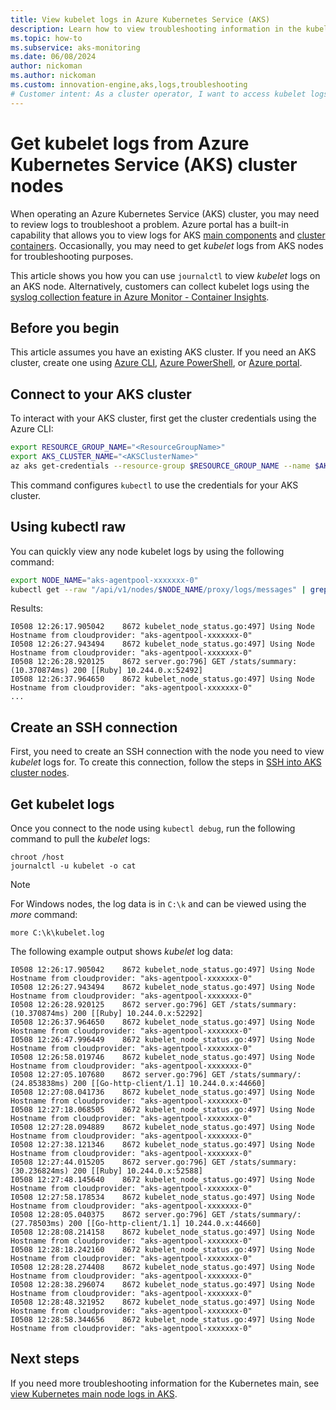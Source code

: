 ```yaml
---
title: View kubelet logs in Azure Kubernetes Service (AKS)
description: Learn how to view troubleshooting information in the kubelet logs from Azure Kubernetes Service (AKS) nodes
ms.topic: how-to
ms.subservice: aks-monitoring
ms.date: 06/08/2024
author: nickoman
ms.author: nickoman
ms.custom: innovation-engine,aks,logs,troubleshooting
# Customer intent: As a cluster operator, I want to access kubelet logs on AKS nodes, so that I can effectively troubleshoot issues within my Kubernetes environment.
---
```


# Get kubelet logs from Azure Kubernetes Service (AKS) cluster nodes

When operating an Azure Kubernetes Service (AKS) cluster, you may need to review logs to troubleshoot a problem. Azure portal has a built-in capability that allows you to view logs for AKS [main components][aks-main-logs] and [cluster containers][azure-container-logs]. Occasionally, you may need to get *kubelet* logs from AKS nodes for troubleshooting purposes.

This article shows you how you can use `journalctl` to view *kubelet* logs on an AKS node.
Alternatively, customers can collect kubelet logs using the [syslog collection feature in Azure Monitor - Container Insights](https://aka.ms/CISyslog).

## Before you begin

This article assumes you have an existing AKS cluster. If you need an AKS cluster, create one using [Azure CLI][aks-quickstart-cli], [Azure PowerShell][aks-quickstart-powershell], or [Azure portal][aks-quickstart-portal].

## Connect to your AKS cluster

To interact with your AKS cluster, first get the cluster credentials using the Azure CLI:

```bash
export RESOURCE_GROUP_NAME="<ResourceGroupName>"
export AKS_CLUSTER_NAME="<AKSClusterName>"
az aks get-credentials --resource-group $RESOURCE_GROUP_NAME --name $AKS_CLUSTER_NAME
```
This command configures `kubectl` to use the credentials for your AKS cluster.

## Using kubectl raw

You can quickly view any node kubelet logs by using the following command:

```bash
export NODE_NAME="aks-agentpool-xxxxxxx-0"
kubectl get --raw "/api/v1/nodes/$NODE_NAME/proxy/logs/messages" | grep kubelet
```

Results:

<!-- expected_similarity=0.3 -->

```output
I0508 12:26:17.905042    8672 kubelet_node_status.go:497] Using Node Hostname from cloudprovider: "aks-agentpool-xxxxxxx-0"
I0508 12:26:27.943494    8672 kubelet_node_status.go:497] Using Node Hostname from cloudprovider: "aks-agentpool-xxxxxxx-0"
I0508 12:26:28.920125    8672 server.go:796] GET /stats/summary: (10.370874ms) 200 [[Ruby] 10.244.0.x:52492]
I0508 12:26:37.964650    8672 kubelet_node_status.go:497] Using Node Hostname from cloudprovider: "aks-agentpool-xxxxxxx-0"
...
```

## Create an SSH connection

First, you need to create an SSH connection with the node you need to view *kubelet* logs for. To create this connection, follow the steps in [SSH into AKS cluster nodes][aks-ssh].

## Get kubelet logs

Once you connect to the node using `kubectl debug`, run the following command to pull the *kubelet* logs:

```console
chroot /host
journalctl -u kubelet -o cat
```

> [!NOTE]
> For Windows nodes, the log data is in `C:\k` and can be viewed using the *more* command:
>
> ```console
> more C:\k\kubelet.log
> ```

The following example output shows *kubelet* log data:

```output
I0508 12:26:17.905042    8672 kubelet_node_status.go:497] Using Node Hostname from cloudprovider: "aks-agentpool-xxxxxxx-0"
I0508 12:26:27.943494    8672 kubelet_node_status.go:497] Using Node Hostname from cloudprovider: "aks-agentpool-xxxxxxx-0"
I0508 12:26:28.920125    8672 server.go:796] GET /stats/summary: (10.370874ms) 200 [[Ruby] 10.244.0.x:52292]
I0508 12:26:37.964650    8672 kubelet_node_status.go:497] Using Node Hostname from cloudprovider: "aks-agentpool-xxxxxxx-0"
I0508 12:26:47.996449    8672 kubelet_node_status.go:497] Using Node Hostname from cloudprovider: "aks-agentpool-xxxxxxx-0"
I0508 12:26:58.019746    8672 kubelet_node_status.go:497] Using Node Hostname from cloudprovider: "aks-agentpool-xxxxxxx-0"
I0508 12:27:05.107680    8672 server.go:796] GET /stats/summary/: (24.853838ms) 200 [[Go-http-client/1.1] 10.244.0.x:44660]
I0508 12:27:08.041736    8672 kubelet_node_status.go:497] Using Node Hostname from cloudprovider: "aks-agentpool-xxxxxxx-0"
I0508 12:27:18.068505    8672 kubelet_node_status.go:497] Using Node Hostname from cloudprovider: "aks-agentpool-xxxxxxx-0"
I0508 12:27:28.094889    8672 kubelet_node_status.go:497] Using Node Hostname from cloudprovider: "aks-agentpool-xxxxxxx-0"
I0508 12:27:38.121346    8672 kubelet_node_status.go:497] Using Node Hostname from cloudprovider: "aks-agentpool-xxxxxxx-0"
I0508 12:27:44.015205    8672 server.go:796] GET /stats/summary: (30.236824ms) 200 [[Ruby] 10.244.0.x:52588]
I0508 12:27:48.145640    8672 kubelet_node_status.go:497] Using Node Hostname from cloudprovider: "aks-agentpool-xxxxxxx-0"
I0508 12:27:58.178534    8672 kubelet_node_status.go:497] Using Node Hostname from cloudprovider: "aks-agentpool-xxxxxxx-0"
I0508 12:28:05.040375    8672 server.go:796] GET /stats/summary/: (27.78503ms) 200 [[Go-http-client/1.1] 10.244.0.x:44660]
I0508 12:28:08.214158    8672 kubelet_node_status.go:497] Using Node Hostname from cloudprovider: "aks-agentpool-xxxxxxx-0"
I0508 12:28:18.242160    8672 kubelet_node_status.go:497] Using Node Hostname from cloudprovider: "aks-agentpool-xxxxxxx-0"
I0508 12:28:28.274408    8672 kubelet_node_status.go:497] Using Node Hostname from cloudprovider: "aks-agentpool-xxxxxxx-0"
I0508 12:28:38.296074    8672 kubelet_node_status.go:497] Using Node Hostname from cloudprovider: "aks-agentpool-xxxxxxx-0"
I0508 12:28:48.321952    8672 kubelet_node_status.go:497] Using Node Hostname from cloudprovider: "aks-agentpool-xxxxxxx-0"
I0508 12:28:58.344656    8672 kubelet_node_status.go:497] Using Node Hostname from cloudprovider: "aks-agentpool-xxxxxxx-0"
```

## Next steps

If you need more troubleshooting information for the Kubernetes main, see [view Kubernetes main node logs in AKS][aks-main-logs].

<!-- LINKS - internal -->
[aks-ssh]: ssh.md
[aks-main-logs]: monitor-aks-reference.md#resource-logs
[aks-quickstart-cli]: ./learn/quick-kubernetes-deploy-cli.md
[aks-quickstart-portal]: ./learn/quick-kubernetes-deploy-portal.md
[aks-quickstart-powershell]: ./learn/quick-kubernetes-deploy-powershell.md
[azure-container-logs]: /azure/azure-monitor/containers/container-insights-overview